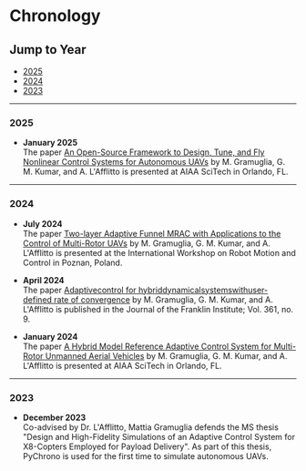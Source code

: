 # Chronology

## Jump to Year
- [2025](#2025)
- [2024](#2024)
- [2023](#2023)

---

### 2025
- **January 2025**  
  The paper <a href="https://lafflitto.com/Documents/LAfflitto_Control_System_AIAA_Conference.pdf" target="_blank" rel="noopener noreferrer">An Open-Source Framework to Design, Tune, and Fly Nonlinear Control Systems for Autonomous UAVs</a> by M. Gramuglia, G. M. Kumar, and A. L'Afflitto is presented at AIAA SciTech in Orlando, FL.

---

### 2024
- **July 2024**  
  The paper [Two-layer Adaptive Funnel MRAC with Applications to the Control of Multi-Rotor UAVs](https://lafflitto.com/Documents/LAfflitto_RoMoCo_2024.pdf) by M. Gramuglia, G. M. Kumar, and A. L'Afflitto is presented at the International Workshop on Robot Motion and Control in Poznan, Poland.

- **April 2024**  
  The paper [Adaptivecontrol for hybriddynamicalsystemswithuser-defined rate of convergence](https://lafflitto.com/Documents/LAfflitto_Two_Layer_Hybrid_MRAC.pdf) by M. Gramuglia, G. M. Kumar, and A. L'Afflitto is published in the Journal of the Franklin Institute; Vol. 361, no. 9.

- **January 2024**  
  The paper [A Hybrid Model Reference Adaptive Control System for Multi-Rotor Unmanned Aerial Vehicles](https://lafflitto.com/Documents/LAfflitto_X8_Hybrid_MRAC_Control_AIAA_Conference.pdf) by M. Gramuglia, G. M. Kumar, and A. L'Afflitto is presented at AIAA SciTech in Orlando, FL.

---

### 2023
- **December 2023**  
  Co-advised by Dr. L'Afflitto, Mattia Gramuglia defends the MS thesis "Design and High-Fidelity Simulations of an Adaptive Control System for X8-Copters Employed for Payload Delivery". As part of this thesis, PyChrono is used for the first time to simulate autonomous UAVs.
